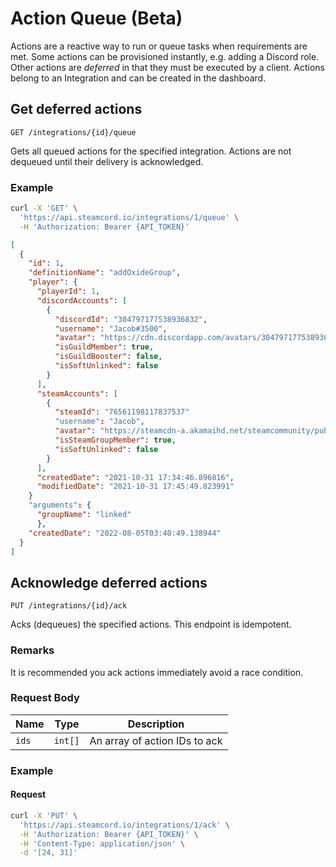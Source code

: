 # Action Queue (Beta)

Actions are a reactive way to run or queue tasks when requirements are met. Some actions can be
provisioned instantly, e.g. adding a Discord role. Other actions are *deferred* in that they must
be executed by a client. Actions belong to an Integration and can be created in the dashboard.

## Get deferred actions

`GET /integrations/{id}/queue`

Gets all queued actions for the specified integration. Actions are not dequeued until their delivery
is acknowledged.

### Example

```bash
curl -X 'GET' \
  'https://api.steamcord.io/integrations/1/queue' \
  -H 'Authorization: Bearer {API_TOKEN}'
```

```json
[
  {
    "id": 1,
    "definitionName": "addOxideGroup",
    "player": {
      "playerId": 1,
      "discordAccounts": [
        {
          "discordId": "304797177538936832",
          "username": "Jacob#3500",
          "avatar": "https://cdn.discordapp.com/avatars/304797177538936832/cb50b3412e61a9eb98049197af95a058.png",
          "isGuildMember": true,
          "isGuildBooster": false,
          "isSoftUnlinked": false
        }
      ],
      "steamAccounts": [
        {
          "steamId": "76561198117837537"
          "username": "Jacob",
          "avatar": "https://steamcdn-a.akamaihd.net/steamcommunity/public/images/avatars/c8/c8b970a83746bef73d3042968e8ee43bcc0c8efc_full.jpg",
          "isSteamGroupMember": true,
          "isSoftUnlinked": false
        }
      ],
      "createdDate": "2021-10-31 17:34:46.896816",
      "modifiedDate": "2021-10-31 17:45:49.823991"
    }
    "arguments": {
      "groupName": "linked"
      },
    "createdDate": "2022-08-05T03:40:49.138944"
  }
]
```

## Acknowledge deferred actions

`PUT /integrations/{id}/ack`

Acks (dequeues) the specified actions. This endpoint is idempotent.

### Remarks

It is recommended you ack actions immediately avoid a race condition.

### Request Body

| Name  | Type       | Description                   |
| ----- | ---------- | ----------------------------- |
| `ids` | `int[]`    | An array of action IDs to ack |

### Example

#### Request

```bash
curl -X 'PUT' \
  'https://api.steamcord.io/integrations/1/ack' \
  -H 'Authorization: Bearer {API_TOKEN}' \
  -H 'Content-Type: application/json' \
  -d '[24, 31]'
```
